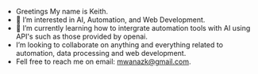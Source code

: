 - Greetings My name is Keith.
- 👀 I’m interested in AI, Automation, and Web Development.  
- 🌱 I’m currently learning how to intergrate automation tools with AI using API's such as those provided by openai.
-  I’m looking to collaborate on anything and everything related to automation, data processing and web development.
- Fell free to reach me on email: mwanazk@gmail.com. 
  
